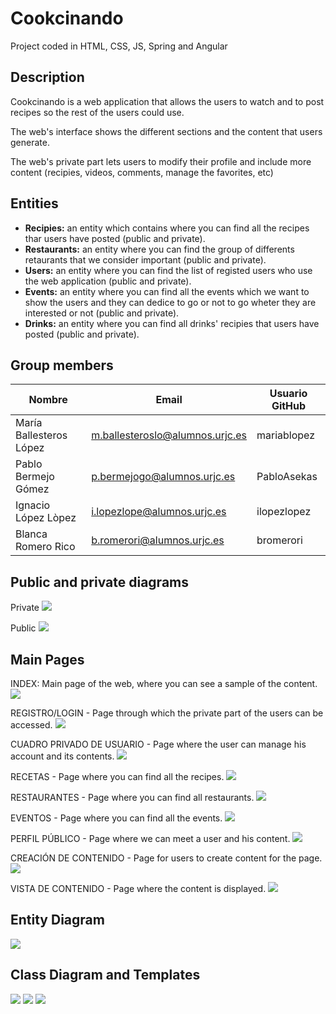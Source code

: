 # Cookcinando

Project coded in HTML, CSS, JS, Spring and Angular

## Description

Cookcinando is a web application that allows the users to watch and to post recipes so the rest of the users could use.

The web's interface shows the different sections and the content that users generate.

The web's private part lets users to modify their profile and include more content (recipies, videos, comments, manage the favorites, etc)

## Entities

- **Recipies:** an entity which contains where you can find all the recipes thar users have posted (public and private).
- **Restaurants:** an entity where you can find the group of differents retaurants that we consider important (public and private).
- **Users:** an entity where you can find the list of registed users who use the web application (public and private).
- **Events:** an entity where you can find all the events which we want to show the users and they can dedice to go or not to go wheter they are interested or not (public and private).
- **Drinks:** an entity where you can find all drinks' recipies that users have posted (public and private).

## Group members

| Nombre | Email | Usuario GitHub |
|--------|-------|----------------|
| María Ballesteros López | m.ballesteroslo@alumnos.urjc.es | mariablopez |
| Pablo Bermejo Gómez     | p.bermejogo@alumnos.urjc.es     | PabloAsekas |
| Ignacio López Lòpez     | i.lopezlope@alumnos.urjc.es     | ilopezlopez |
| Blanca Romero Rico      | b.romerori@alumnos.urjc.es      | bromerori   |

## Public and private diagrams

Private
![](https://github.com/PabloAsekas/cookcinando/blob/master/diagramaPartePrivada.jpg)

Public
![](https://github.com/PabloAsekas/cookcinando/blob/master/diagramaPartePublica.jpg)

## Main Pages

INDEX: Main page of the web, where you can see a sample of the content.
![](https://github.com/PabloAsekas/cookcinando/blob/master/Screenshoots/Nueva%20home.jpg)

REGISTRO/LOGIN - Page through which the private part of the users can be accessed.
![](https://github.com/PabloAsekas/cookcinando/raw/master/Screenshoots/REGISTRO-LOGIN.png)

CUADRO PRIVADO DE USUARIO - Page where the user can manage his account and its contents.
![](https://github.com/PabloAsekas/cookcinando/raw/master/Screenshoots/CUADRO-PRIVADO-USUARIO.png)

RECETAS - Page where you can find all the recipes.
![](https://github.com/PabloAsekas/cookcinando/raw/master/Screenshoots/RECETAS.png)

RESTAURANTES - Page where you can find all restaurants.
![](https://github.com/PabloAsekas/cookcinando/raw/master/Screenshoots/RESTAURANTES.png)

EVENTOS - Page where you can find all the events.
![](https://github.com/PabloAsekas/cookcinando/raw/master/Screenshoots/EVENTOS.png)

PERFIL PÚBLICO - Page where we can meet a user and his content.
![](https://github.com/PabloAsekas/cookcinando/raw/master/Screenshoots/PERFIL-PUBLICO.png)

CREACIÓN DE CONTENIDO - Page for users to create content for the page.
![](https://github.com/PabloAsekas/cookcinando/raw/master/Screenshoots/CREACION-DE-CONTENIDO.png)

VISTA DE CONTENIDO - Page where the content is displayed.
![](https://github.com/PabloAsekas/cookcinando/raw/master/Screenshoots/VISTA-DE-CONTENIDO.png)

## Entity Diagram 

![](https://github.com/PabloAsekas/cookcinando/blob/master/Screenshoots/diagrama.png)

## Class Diagram and Templates

![](https://github.com/PabloAsekas/cookcinando/blob/master/Screenshoots/diagramaClases.jpeg)
![](https://github.com/PabloAsekas/cookcinando/blob/master/Screenshoots/diagram1.png)
![](https://github.com/PabloAsekas/cookcinando/blob/master/Screenshoots/diagram2.png)
